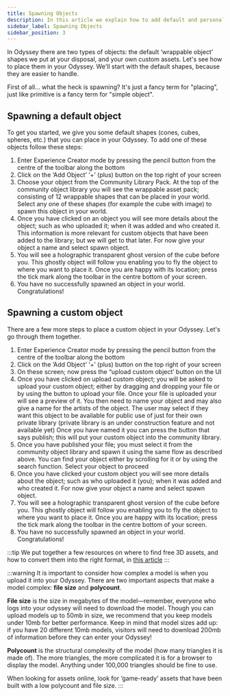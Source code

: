 ```yaml
---
title: Spawning Objects
description: In this article we explain how to add default and personal assets to your Odyssey.
sidebar_label: Spawning Objects
sidebar_position: 3
---
```


In Odyssey there are two types of objects: the default ‘wrappable object’ shapes we put at your disposal, and your own custom assets. Let's see how to place them in your Odyssey. We'll start with the default shapes, because they are easier to handle.

First of all... what the heck is spawning? It's just a fancy term for "placing", just like primitive is a fancy term for "simple object".

## Spawning a default object

To get you started, we give you some default shapes (cones, cubes, spheres, etc.) that you can place in your Odyssey. To add one of these objects follow these steps:

1. Enter Experience Creator mode by pressing the pencil button from the centre of the toolbar along the bottom
2. Click on the ‘Add Object’ ‘+’ (plus) button on the top right of your screen
3. Choose your object from the Community Library Pack. At the top of the community object library you will see the wrappable asset pack; consisting of 12 wrappable shapes that can be placed in your world. Select any one of these shapes (for example the cube with image) to spawn this object in your world. 
4. Once you have clicked on an object you will see more details about the object; such as who uploaded it; when it was added and who created it. This information is more relevant for custom objects that have been added to the library; but we will get to that later. For now give your object a name and select spawn object.
5. You will see a holographic transparent ghost version of the cube before you. This ghostly object will follow you enabling you to fly the object to where you want to place it. Once you are happy with its location; press the tick mark along the toolbar in the centre bottom of your screen. 
6. You have no successfully spawned an object in your world. Congratulations!

## Spawning a custom object

There are a few more steps to place a custom object in your Odyssey. Let's go through them together.

1. Enter Experience Creator mode by pressing the pencil button from the centre of the toolbar along the bottom
2. Click on the ‘Add Object’ ‘+’ (plus) button on the top right of your screen
3. On these screen; now press the “upload custom object’ button on the UI
4. Once you have clicked on upload custom object; you will be asked to upload your custom object; either by dragging and dropping your file or by using the button to upload your file. Once your file is uploaded your will see a preview of it. You then need to name your object and may also give a name for the artists of the object. 
The user may select if they want this object to be available for public use of just for their own private library (private library is an under construction feature and not available yet)
Once you have named it you can press the button that says publish; this will put your custom object into the community library. 
5. Once you have published your file; you must select it from the community object library and spawn it using the same flow as described above. You can find your object either by scrolling for it or by using the search function. Select your object to proceed
6. Once you have clicked your custom object you will see more details about the object; such as who uploaded it (you); when it was added and who created it. For now give your object a name and select spawn object. 
7. You will see a holographic transparent ghost version of the cube before you. This ghostly object will follow you enabling you to fly the object to where you want to place it. Once you are happy with its location; press the tick mark along the toolbar in the centre bottom of your screen. 
8. You have no successfully spawned an object in your world. Congratulations! 


:::tip
We put together a few resources on where to find free 3D assets, and how to convert them into the right format, in [this article](https://discover.odyssey.org/blog/quick-guide-to-3d-assets-for-your-odyssey/)
:::


:::warning
It is important to consider how complex a model is when you upload it into your Odyssey. There are two important aspects that make a model complex: **file size** and **polycount**.

**File size** is the size in megabytes of the model—remember, everyone who logs into your odyssey will need to download the model. Though you can upload models up to 50mb in size, we recommend that you keep models under 10mb for better performance. Keep in mind that model sizes add up: if you have 20 different 10mb models, visitors will need to download 200mb of information before they can enter your Odyssey!

**Polycount** is the structural complexity of the model (how many triangles it is made of). The more triangles, the more complicated it is for a browser to display the model. Anything under 100,000 triangles should be fine to use.

When looking for assets online, look for ‘game-ready’ assets that have been built with a low polycount and file size.
:::